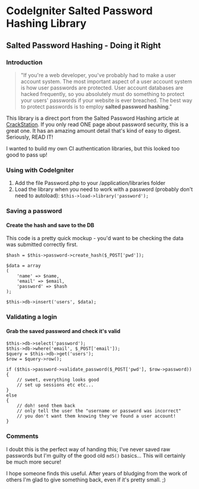 # CodeIgniter Salted Password Hashing Library
## Salted Password Hashing - Doing it Right

### Introduction

> "If you're a web developer, you've probably had to make a user account system. The most important aspect of a user account system is how user passwords are protected. User account databases are hacked frequently, so you absolutely must do something to protect your users' passwords if your website is ever breached. The best way to protect passwords is to employ **salted password hashing**."

This library is a direct port from the Salted Password Hashing article at [CrackStation](http://crackstation.net/hashing-security.htm). If you only read ONE page about password security, this is a great one. It has an amazing amount detail that's kind of easy to digest. Seriously, READ IT!

I wanted to build my own CI authentication libraries, but this looked too good to pass up!

### Using with CodeIgniter

1. Add the file Password.php to your /application/libraries folder
2. Load the library when you need to work with a password (probably don't need to autoload): `$this->load->library('password');`

### Saving a password
#### Create the hash and save to the DB

This code is a pretty quick mockup - you'd want to be checking the data was submitted correctly first.

```
$hash = $this->password->create_hash($_POST['pwd']);

$data = array
(
	'name' => $name,
	'email' => $email,
	'password' => $hash
);

$this->db->insert('users', $data);
```

### Validating a login
#### Grab the saved password and check it's valid

```
$this->db->select('password');
$this->db->where('email', $_POST['email']);
$query = $this->db->get('users');
$row = $query->row();

if ($this->password->validate_password($_POST['pwd'], $row->password))
{
	// sweet, everything looks good
	// set up sessions etc etc...
}
else
{
	// doh! send them back
	// only tell the user the "username or password was incorrect"
	// you don't want them knowing they've found a user account!
}
```

### Comments

I doubt this is the perfect way of handing this; I've never saved raw passwords but I'm guilty of the good old `md5()` basics... This will certainly be much more secure!

I hope someone finds this useful. After years of bludging from the work of others I'm glad to give something back, even if it's pretty small. ;)
